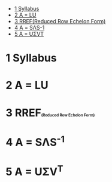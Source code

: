 - [1 Syllabus](#1-syllabus)
- [2 A = LU](#2-a--lu)
- [3 RREF(Reduced Row Echelon Form)](#3-rrefreduced-row-echelon-form)
- [4 A = SΛS-1](#4-a--sλs-1)
- [5 A = UΣVT](#5-a--uσvt)


# 1 Syllabus 
# 2 A = LU
# 3 RREF<font size=1>(Reduced Row Echelon Form)</font>
# 4 A = SΛS<sup>-1</sup>
# 5 A = UΣV<sup>T</sup>

<!--
矩阵标记：
$$ 变量名 = \begin{bmatrix}
___ 数字1 & 数字2 \\
数字3 & 数字4
\end{bmatrix}$$
-->